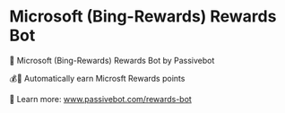 # Microsoft (Bing-Rewards) Rewards Bot
🐍 Microsoft (Bing-Rewards) Rewards Bot by Passivebot

💰💯 Automatically earn Microsft Rewards points

📖 Learn more: www.passivebot.com/rewards-bot
